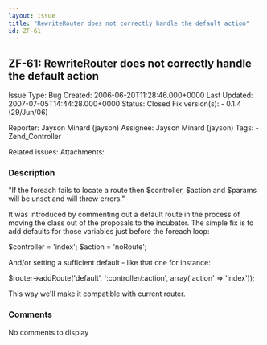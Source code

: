 ```yaml
---
layout: issue
title: "RewriteRouter does not correctly handle the default action"
id: ZF-61
---
```


ZF-61: RewriteRouter does not correctly handle the default action
-----------------------------------------------------------------

 Issue Type: Bug Created: 2006-06-20T11:28:46.000+0000 Last Updated: 2007-07-05T14:44:28.000+0000 Status: Closed Fix version(s): - 0.1.4 (29/Jun/06)
 
 Reporter:  Jayson Minard (jayson)  Assignee:  Jayson Minard (jayson)  Tags: - Zend\_Controller
 
 Related issues: 
 Attachments: 
### Description

"If the foreach fails to locate a route then $controller, $action and $params will be unset and will throw errors."

It was introduced by commenting out a default route in the process of moving the class out of the proposals to the incubator. The simple fix is to add defaults for those variables just before the foreach loop:

$controller = 'index'; $action = 'noRoute';

And/or setting a sufficient default - like that one for instance:

$router->addRoute('default', ':controller/:action', array('action' => 'index'));

This way we'll make it compatible with current router.

 

 

### Comments

No comments to display